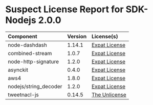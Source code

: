 
Suspect License Report for SDK-Nodejs 2.0.0
===========================================

|Component|Version|License(s)|
| :--- | :--- | :--- |
|node-dashdash|1.14.1|[Expat License](../../license-data/19bd4215-a4d4-4ffe-8e54-fcd9558d4e96.txt)|
|combined-stream|1.0.7|[Expat License](../../license-data/19bd4215-a4d4-4ffe-8e54-fcd9558d4e96.txt)|
|node-http-signature|1.2.0|[Expat License](../../license-data/19bd4215-a4d4-4ffe-8e54-fcd9558d4e96.txt)|
|asynckit|0.4.0|[Expat License](../../license-data/19bd4215-a4d4-4ffe-8e54-fcd9558d4e96.txt)|
|aws4|1.8.0|[Expat License](../../license-data/19bd4215-a4d4-4ffe-8e54-fcd9558d4e96.txt)|
|nodejs/string_decoder|1.2.0|[Expat License](../../license-data/19bd4215-a4d4-4ffe-8e54-fcd9558d4e96.txt)|
|tweetnacl-js|0.14.5|[The Unlicense](../../license-data/57b1f355-a0a0-4f5e-b4dd-019296e4eda6.txt)|
